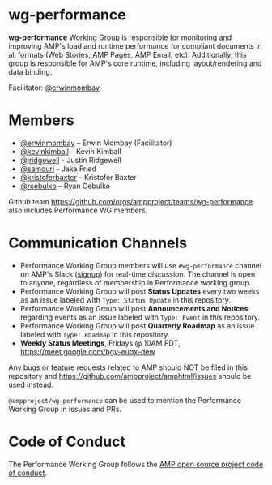 # wg-performance
**wg-performance** [Working Group](https://github.com/ampproject/meta/blob/master/GOVERNANCE.md#working-groups) is responsible for monitoring and improving AMP's load and runtime performance for compliant documents in all formats (Web Stories, AMP Pages, AMP Email, etc). Additionally, this group is responsible for AMP's core runtime, including layout/rendering and data binding.

Facilitator: [@erwinmombay](https://github.com/erwinmombay)

# Members
- [@erwinmombay](https://github.com/erwinmombay) – Erwin Mombay (Facilitator)
- [@kevinkimball](https://github.com/kevinkimball) – Kevin Kimball
- [@jridgewell](https://github.com/jridgewell) - Justin Ridgewell
- [@samouri](https://github.com/samouri) - Jake Fried
- [@kristoferbaxter](https://github.com/kristoferbaxter) – Kristofer Baxter
- [@rcebulko](https://github.com/rcebulko) – Ryan Cebulko

Github team https://github.com/orgs/ampproject/teams/wg-performance also includes Performance WG members.

# Communication Channels
- Performance Working Group members will use `#wg-performance` channel on AMP's Slack ([signup](https://docs.google.com/forms/d/e/1FAIpQLSd83J2IZA6cdR6jPwABGsJE8YL4pkypAbKMGgUZZriU7Qu6Tg/viewform?fbzx=4406980310789882877)) for real-time discussion. The channel is open to anyone, regardless of membership in Performance working group.
- Performance Working Group will post **Status Updates** every two weeks as an issue labeled with `Type: Status Update` in this repository.
- Performance Working Group will post **Announcements and Notices** regarding events as an issue labeled with `Type: Event` in this repository.
- Performance Working Group will post **Quarterly Roadmap** as an issue labeled with `Type: Roadmap` in this repository.
- **Weekly Status Meetings**, Fridays @ 10AM PDT, https://meet.google.com/bgv-euqx-dew

Any bugs or feature requests related to AMP should NOT be filed in this repository and https://github.com/ampproject/amphtml/issues should be used instead.

`@ampproject/wg-performance` can be used to mention the Performance Working Group in issues and PRs.

# Code of Conduct
The Performance Working Group follows the [AMP open source project code of conduct](https://github.com/ampproject/meta/blob/master/CODE_OF_CONDUCT.md).
